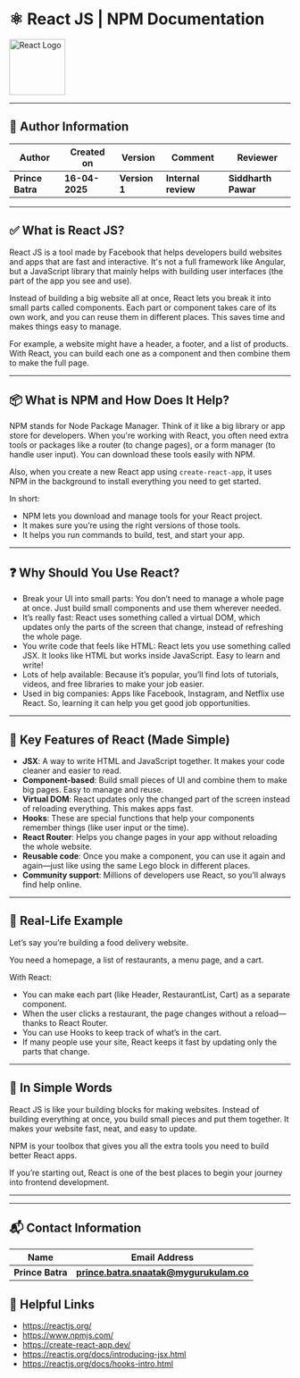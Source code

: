 
# ⚛️ React JS | NPM Documentation

<img src="https://upload.wikimedia.org/wikipedia/commons/a/a7/React-icon.svg" alt="React Logo" width="100"/>

---

## 👤 **Author Information**
| **Author** | **Created on** | **Version**  | **Comment** | **Reviewer** |
|------------|----------------|--------------|-------------|--------------|
| **Prince Batra**   | **16-04-2025**   | **Version 1** | **Internal review** | **Siddharth Pawar** |

 ---

## ✅ What is React JS?

React JS is a tool made by Facebook that helps developers build websites and apps that are fast and interactive. 
It's not a full framework like Angular, but a JavaScript library that mainly helps with building user interfaces 
(the part of the app you see and use).

Instead of building a big website all at once, React lets you break it into small parts called components. Each 
part or component takes care of its own work, and you can reuse them in different places. This saves time and 
makes things easy to manage.

For example, a website might have a header, a footer, and a list of products. With React, you can build each one 
as a component and then combine them to make the full page.

---

## 📦 What is NPM and How Does It Help?

NPM stands for Node Package Manager. Think of it like a big library or app store for developers. When you're 
working with React, you often need extra tools or packages like a router (to change pages), or a form manager 
(to handle user input). You can download these tools easily with NPM.

Also, when you create a new React app using `create-react-app`, it uses NPM in the background to install everything 
you need to get started.

In short:

- NPM lets you download and manage tools for your React project.  
- It makes sure you’re using the right versions of those tools.  
- It helps you run commands to build, test, and start your app.  

---

## ❓ Why Should You Use React?

- Break your UI into small parts: You don’t need to manage a whole page at once. Just build small components 
and use them wherever needed.  
- It’s really fast: React uses something called a virtual DOM, which updates only the parts of the screen that 
change, instead of refreshing the whole page.  
- You write code that feels like HTML: React lets you use something called JSX. It looks like HTML but works 
inside JavaScript. Easy to learn and write!  
- Lots of help available: Because it’s popular, you’ll find lots of tutorials, videos, and free libraries to 
make your job easier.  
- Used in big companies: Apps like Facebook, Instagram, and Netflix use React. So, learning it can help you get 
good job opportunities.  

---

## 🌟 Key Features of React (Made Simple)

- **JSX**: A way to write HTML and JavaScript together. It makes your code cleaner and easier to read.  
- **Component-based**: Build small pieces of UI and combine them to make big pages. Easy to manage and reuse.  
- **Virtual DOM**: React updates only the changed part of the screen instead of reloading everything. This makes 
apps fast.  
- **Hooks**: These are special functions that help your components remember things (like user input or the time).  
- **React Router**: Helps you change pages in your app without reloading the whole website.  
- **Reusable code**: Once you make a component, you can use it again and again—just like using the same Lego block 
in different places.  
- **Community support**: Millions of developers use React, so you’ll always find help online.  

---

## 🧩 Real-Life Example

Let’s say you’re building a food delivery website.

You need a homepage, a list of restaurants, a menu page, and a cart.

With React:

- You can make each part (like Header, RestaurantList, Cart) as a separate component.  
- When the user clicks a restaurant, the page changes without a reload—thanks to React Router.  
- You can use Hooks to keep track of what’s in the cart.  
- If many people use your site, React keeps it fast by updating only the parts that change.  

---

## 🧠 In Simple Words

React JS is like your building blocks for making websites. Instead of building everything at once, you build 
small pieces and put them together. It makes your website fast, neat, and easy to update.

NPM is your toolbox that gives you all the extra tools you need to build better React apps.

If you’re starting out, React is one of the best places to begin your journey into frontend development.

---

---

## 📬 **Contact Information**
| **Name** | **Email Address**        |
|----------|--------------------------|
| **Prince Batra**  | **prince.batra.snaatak@mygurukulam.co**   |


## 📘 Helpful Links

- https://reactjs.org/  
- https://www.npmjs.com/  
- https://create-react-app.dev/  
- https://reactjs.org/docs/introducing-jsx.html  
- https://reactjs.org/docs/hooks-intro.html  
